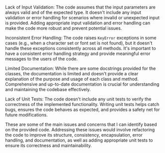 Lack of Input Validation: The code assumes that the input parameters are always
valid and of the expected type. It doesn't include any input validation or
error handling for scenarios where invalid or unexpected input is provided.
Adding appropriate input validation and error handling can make the code more
robust and prevent potential issues.

Inconsistent Error Handling: The code raises `KeyError` exceptions in some cases
(e.g., when a character set or font set is not found), but it doesn't handle
these exceptions consistently across all methods. It's important to have a
consistent error handling strategy and provide meaningful error messages to the
users of the code.

Limited Documentation: While there are some docstrings provided for the classes,
the documentation is limited and doesn't provide a clear explanation of the
purpose and usage of each class and method. Comprehensive and up-to-date
documentation is crucial for understanding and maintaining the codebase
effectively.

Lack of Unit Tests: The code doesn't include any unit tests to verify the
correctness of the implemented functionality. Writing unit tests helps catch
bugs, ensures the code behaves as expected, and provides a safety net for
future modifications.

These are some of the main issues and concerns that I can identify based on the
provided code. Addressing these issues would involve refactoring the code to
improve its structure, consistency, encapsulation, error handling, and
documentation, as well as adding appropriate unit tests to ensure its
correctness and maintainability.